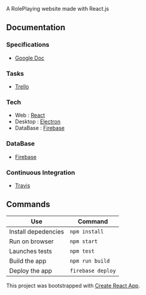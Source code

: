 
A RolePlaying website made with React.js

## Documentation

### Specifications
- [Google Doc](https://docs.google.com/document/d/15AzZgX01uoMjGIJ7hrP3fjaZzr9-Dq3qhW_GvRdR_No/edit?usp=sharing)

### Tasks
- [Trello](https://trello.com/b/LOssLUQ0/ice-jdr)

### Tech
- Web : [React](https://reactjs.org/)
- Desktop : [Electron](https://electronjs.org/)
- DataBase : [Firebase](https://firebase.google.com/)

### DataBase
- [Firebase](https://console.firebase.google.com/project/rollinn-261ae/overview)

### Continuous Integration
- [Travis](https://travis-ci.com/Marmelade-Team/Roll_Inn)

## Commands

Use | Command
------------ | -------------
Install depedencies | `npm install`
Run on browser | `npm start`
Launches tests | `npm test`
Build the app | `npm run build`
Deploy the app | `firebase deploy`

This project was bootstrapped with [Create React App](https://github.com/facebook/create-react-app).
